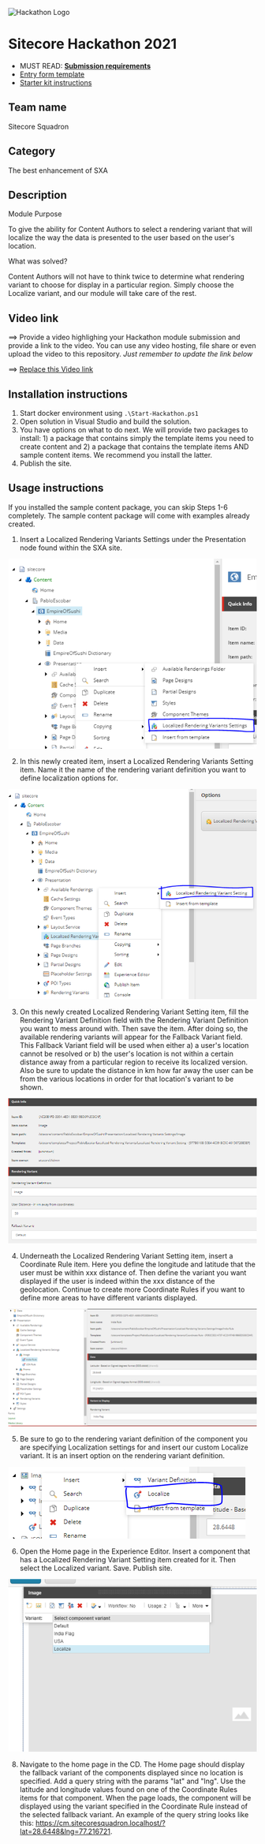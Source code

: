 ![Hackathon Logo](docs/images/hackathon.png?raw=true "Hackathon Logo")
# Sitecore Hackathon 2021

- MUST READ: **[Submission requirements](SUBMISSION_REQUIREMENTS.md)**
- [Entry form template](ENTRYFORM.md)
- [Starter kit instructions](STARTERKIT_INSTRUCTIONS.md)
  

## Team name

Sitecore Squadron

## Category

The best enhancement of SXA

## Description

Module Purpose

To give the ability for Content Authors to select a rendering variant that will localize the way the data is presented to the user based on the user's location.

What was solved?

Content Authors will not have to think twice to determine what rendering variant to choose for display in a particular region. Simply choose the Localize variant, and our module will take care of the rest.

## Video link
⟹ Provide a video highlighing your Hackathon module submission and provide a link to the video. You can use any video hosting, file share or even upload the video to this repository. _Just remember to update the link below_

⟹ [Replace this Video link](#video-link)

## Installation instructions

1. Start docker environment using `.\Start-Hackathon.ps1`
2. Open solution in Visual Studio and build the solution.
3. You have options on what to do next. We will provide two packages to install: 1) a package that contains simply the template items you need to create content and 2) a package that contains the template items AND sample content items. We recommend you install the latter.
4. Publish the site.

## Usage instructions

If you installed the sample content package, you can skip Steps 1-6 completely. The sample content package will come with examples already created.

1. Insert a Localized Rendering Variants Settings under the Presentation node found within the SXA site.

![Localized Rendering Variants Settings](docs/images/insertingLocalizedRenderingVariantsSettings.PNG?raw=true "Localized Rendering Variants Settings")

2. In this newly created item, insert a Localized Rendering Variants Setting item. Name it the name of the rendering variant definition you want to define localization options for.

![Localized Rendering Variants Setting](docs/images/insertingLocalizedRenderingVariantsSetting.PNG?raw=true "Localized Rendering Variants Setting")

3. On this newly created Localized Rendering Variant Setting item, fill the Rendering Variant Definition field with the Rendering Variant Definition you want to mess around with. Then save the item. After doing so, the available rendering variants will appear for the Fallback Variant field. This Fallback Variant field will be used when either a) a user's location cannot be resolved or b) the user's location is not within a certain distance away from a particular region to receive its localized version. Also be sure to update the distance in km how far away the user can be from the various locations in order for that location's variant to be shown.

![Setting Rendering Variant Definition Selection](docs/images/settingRenderingVariantDefinitionSelection.PNG?raw=true "Setting Rendering Variant Definition Selection")

4. Underneath the Localized Rendering Variant Setting item, insert a Coordinate Rule item. Here you define the longitude and latitude that the user must be within xxx distance of. Then define the variant you want displayed if the user is indeed within the xxx distance of the geolocation. Continue to create more Coordinate Rules if you want to define more areas to have different variants displayed.

![Coordinate Rule Example](docs/images/coordinateRuleExample.PNG?raw=true "Coordinate Rule Example")

5. Be sure to go to the rendering variant definition of the component you are specifying Localization settings for and insert our custom Localize variant. It is an insert option on the rendering variant definition.

![Localize Insert Rule](docs/images/localizeInsertRule.PNG?raw=true "Localize Insert Rule")

6. Open the Home page in the Experience Editor. Insert a component that has a Localized Rendering Variant Setting item created for it. Then select the Localized variant. Save. Publish site. 

![Select Localize](docs/images/selectLocalize.PNG?raw=true "Select Localize")

8. Navigate to the home page in the CD. The Home page should display the fallback variant of the components displayed since no location is specified. Add a query string with the params "lat" and "lng". Use the latitude and longitude values found on one of the Coordinate Rules items for that component. When the page loads, the component will be displayed using the variant specified in the Coordinate Rule instead of the selected fallback variant. An example of the query string looks like this: https://cm.sitecoresquadron.localhost/?lat=28.6448&lng=77.216721.
